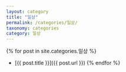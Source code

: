 ```yaml
---
layout: category
title: "일상"
permalink: /categories/일상/
taxonomy: categories
category: 일상
---
```


{% for post in site.categories.일상 %}
- [{{ post.title }}]({{ post.url }})
{% endfor %}
